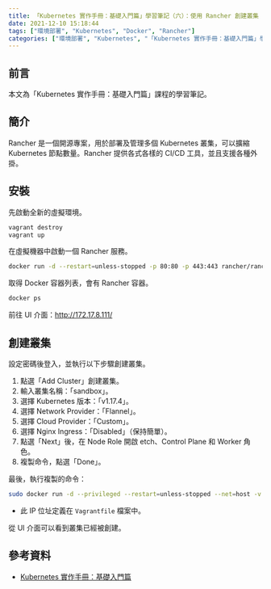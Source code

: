 ```yaml
---
title: 「Kubernetes 實作手冊：基礎入門篇」學習筆記（六）：使用 Rancher 創建叢集
date: 2021-12-10 15:18:44
tags: ["環境部署", "Kubernetes", "Docker", "Rancher"]
categories: ["環境部署", "Kubernetes", "「Kubernetes 實作手冊：基礎入門篇」學習筆記"]
---
```


## 前言

本文為「Kubernetes 實作手冊：基礎入門篇」課程的學習筆記。

## 簡介

Rancher 是一個開源專案，用於部署及管理多個 Kubernetes 叢集，可以擴縮 Kubernetes 節點數量。Rancher 提供各式各樣的 CI/CD 工具，並且支援各種外掛。

## 安裝

先啟動全新的虛擬環境。

```BASH
vagrant destroy
vagrant up
```

在虛擬機器中啟動一個 Rancher 服務。

```BASH
docker run -d --restart=unless-stopped -p 80:80 -p 443:443 rancher/rancher:v2.3.5
```

取得 Docker 容器列表，會有 Rancher 容器。

```BASH
docker ps
```

前往 UI 介面：<http://172.17.8.111/>

## 創建叢集

設定密碼後登入，並執行以下步驟創建叢集。

1. 點選「Add Cluster」創建叢集。
2. 輸入叢集名稱：「sandbox」。
3. 選擇 Kubernetes 版本：「v1.17.4」。
4. 選擇 Network Provider：「Flannel」。
5. 選擇 Cloud Provider：「Custom」。
6. 選擇 Nginx Ingress：「Disabled」（保持簡單）。
7. 點選「Next」後，在 Node Role 開啟 etch、Control Plane 和 Worker 角色。
8. 複製命令，點選「Done」。

最後，執行複製的命令：

```BASH
sudo docker run -d --privileged --restart=unless-stopped --net=host -v /etc/kubernetes:/etc/kubernetes -v /var/run:/var/run rancher/rancher-agent:v2.3.5 --server https://172.17.8.111 --token w64695bzdlc455zd2dzg9dtggkq7ghfsfbdsj4jrtzjnl6gg78xtr2 --ca-checksum 5b91fdf12485553473d7496d6c00afd812cc1a1c964754ec460a8488cfb2f55b --etcd --controlplane --worker
```

- 此 IP 位址定義在 `Vagrantfile` 檔案中。

從 UI 介面可以看到叢集已經被創建。

## 參考資料

- [Kubernetes 實作手冊：基礎入門篇](https://hiskio.com/courses/349/about)
